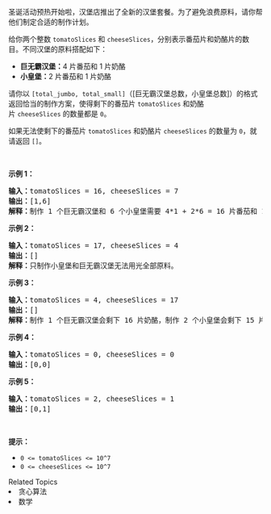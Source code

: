 <p>圣诞活动预热开始啦，汉堡店推出了全新的汉堡套餐。为了避免浪费原料，请你帮他们制定合适的制作计划。</p>

<p>给你两个整数&nbsp;<code>tomatoSlices</code>&nbsp;和&nbsp;<code>cheeseSlices</code>，分别表示番茄片和奶酪片的数目。不同汉堡的原料搭配如下：</p>

<ul>
	<li><strong>巨无霸汉堡：</strong>4 片番茄和 1 片奶酪</li>
	<li><strong>小皇堡：</strong>2 片番茄和&nbsp;1 片奶酪</li>
</ul>

<p>请你以&nbsp;<code>[total_jumbo, total_small]</code>（[巨无霸汉堡总数，小皇堡总数]）的格式返回恰当的制作方案，使得剩下的番茄片&nbsp;<code>tomatoSlices</code>&nbsp;和奶酪片&nbsp;<code>cheeseSlices</code>&nbsp;的数量都是&nbsp;<code>0</code>。</p>

<p>如果无法使剩下的番茄片&nbsp;<code>tomatoSlices</code>&nbsp;和奶酪片&nbsp;<code>cheeseSlices</code>&nbsp;的数量为&nbsp;<code>0</code>，就请返回&nbsp;<code>[]</code>。</p>

<p>&nbsp;</p>

<p><strong>示例 1：</strong></p>

<pre><strong>输入：</strong>tomatoSlices = 16, cheeseSlices = 7
<strong>输出：</strong>[1,6]
<strong>解释：</strong>制作 1 个巨无霸汉堡和 6 个小皇堡需要 4*1 + 2*6 = 16 片番茄和 1 + 6 = 7 片奶酪。不会剩下原料。
</pre>

<p><strong>示例 2：</strong></p>

<pre><strong>输入：</strong>tomatoSlices = 17, cheeseSlices = 4
<strong>输出：</strong>[]
<strong>解释：</strong>只制作小皇堡和巨无霸汉堡无法用光全部原料。
</pre>

<p><strong>示例 3：</strong></p>

<pre><strong>输入：</strong>tomatoSlices = 4, cheeseSlices = 17
<strong>输出：</strong>[]
<strong>解释：</strong>制作 1 个巨无霸汉堡会剩下 16 片奶酪，制作 2 个小皇堡会剩下 15 片奶酪。
</pre>

<p><strong>示例 4：</strong></p>

<pre><strong>输入：</strong>tomatoSlices = 0, cheeseSlices = 0
<strong>输出：</strong>[0,0]
</pre>

<p><strong>示例 5：</strong></p>

<pre><strong>输入：</strong>tomatoSlices = 2, cheeseSlices = 1
<strong>输出：</strong>[0,1]
</pre>

<p>&nbsp;</p>

<p><strong>提示：</strong></p>

<ul>
	<li><code>0 &lt;= tomatoSlices &lt;= 10^7</code></li>
	<li><code>0 &lt;= cheeseSlices &lt;= 10^7</code></li>
</ul>
<div><div>Related Topics</div><div><li>贪心算法</li><li>数学</li></div></div>